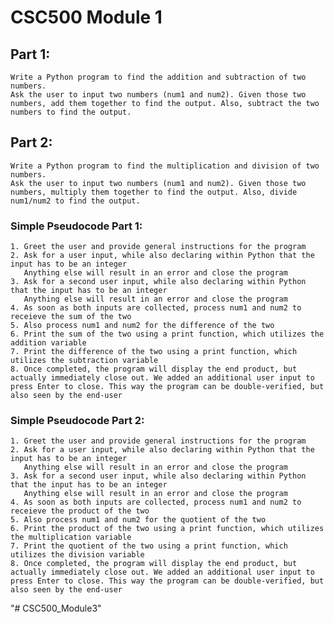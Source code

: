 # CSC500 Module 1

##    Part 1:
    Write a Python program to find the addition and subtraction of two numbers.
    Ask the user to input two numbers (num1 and num2). Given those two numbers, add them together to find the output. Also, subtract the two numbers to find the output.

##    Part 2:
    Write a Python program to find the multiplication and division of two numbers.
    Ask the user to input two numbers (num1 and num2). Given those two numbers, multiply them together to find the output. Also, divide num1/num2 to find the output.

### Simple Pseudocode Part 1:
    1. Greet the user and provide general instructions for the program
    2. Ask for a user input, while also declaring within Python that the input has to be an integer
       Anything else will result in an error and close the program
    3. Ask for a second user input, while also declaring within Python that the input has to be an integer
       Anything else will result in an error and close the program
    4. As soon as both inputs are collected, process num1 and num2 to receieve the sum of the two
    5. Also process num1 and num2 for the difference of the two
    6. Print the sum of the two using a print function, which utilizes the addition variable
    7. Print the difference of the two using a print function, which utilizes the subtraction variable
    8. Once completed, the program will display the end product, but actually immediately close out. We added an additional user input to press Enter to close. This way the program can be double-verified, but also seen by the end-user


### Simple Pseudocode Part 2:
    1. Greet the user and provide general instructions for the program
    2. Ask for a user input, while also declaring within Python that the input has to be an integer
       Anything else will result in an error and close the program
    3. Ask for a second user input, while also declaring within Python that the input has to be an integer
       Anything else will result in an error and close the program
    4. As soon as both inputs are collected, process num1 and num2 to receieve the product of the two
    5. Also process num1 and num2 for the quotient of the two
    6. Print the product of the two using a print function, which utilizes the multiplication variable
    7. Print the quotient of the two using a print function, which utilizes the division variable
    8. Once completed, the program will display the end product, but actually immediately close out. We added an additional user input to press Enter to close. This way the program can be double-verified, but also seen by the end-user
"# CSC500_Module3" 
